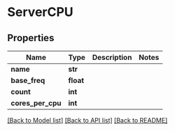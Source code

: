 # ServerCPU

## Properties
Name | Type | Description | Notes
------------ | ------------- | ------------- | -------------
**name** | **str** |  | 
**base_freq** | **float** |  | 
**count** | **int** |  | 
**cores_per_cpu** | **int** |  | 

[[Back to Model list]](../README.md#documentation-for-models) [[Back to API list]](../README.md#documentation-for-api-endpoints) [[Back to README]](../README.md)


